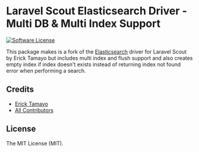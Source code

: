# Laravel Scout Elasticsearch Driver - Multi DB & Multi Index Support

[![Software License](https://img.shields.io/badge/license-MIT-brightgreen.svg?style=flat-square)](LICENSE.md)

This package makes is a fork of the [Elasticsearch](https://www.elastic.co/products/elasticsearch) driver for Laravel Scout by Erick Tamayo but includes multi index and flush support and also creates empty index if index doesn't exists instead of returning index not found error when performing a search.


## Credits

- [Erick Tamayo](https://github.com/ericktamayo)
- [All Contributors](../../contributors)

## License

The MIT License (MIT).
